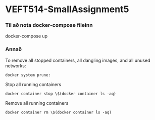 # VEFT514-SmallAssignment5

### Til að nota docker-compose fileinn

docker-compose up

### Annað

To remove all stopped containers, all dangling images, and all unused networks:

```
docker system prune:
```

Stop all running containers

```
docker container stop \$(docker container ls -aq)
```

Remove all running containers

```
docker container rm \$(docker container ls -aq)
```

